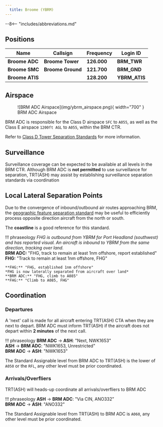 ```yaml
---
  title: Broome (YBRM)
---
```


--8<-- "includes/abbreviations.md"

## Positions
| Name | Callsign | Frequency | Login ID |
| ---- | -------- | --------- | ---------------- |
| **Broome ADC** | **Broome Tower** | **126.000** | **BRM_TWR** |
| **Broome SMC** | **Broome Ground** | **121.700** | **BRM_GND** |
| **Broome ATIS** |  | **128.200** | **YBRM_ATIS** |

## Airspace
<figure markdown>
![BRM ADC Airspace](img/ybrm_airspace.png){ width="700" }
  <figcaption>BRM ADC Airspace</figcaption>
</figure>

BRM ADC is responsible for the Class D airspace `SFC` to `A055`, as well as the Class E airspace `1200ft AGL` to `A055`, within the BRM CTR.

Refer to [Class D Tower Separation Standards](../../../separation-standards/classd) for more information.

## Surveillance
Surveillance coverage can be expected to be available at all levels in the BRM CTR. Although BRM ADC is **not permitted** to use surveillance for separation, TRT(ASH) may assist by establishing surveillance separation standards via coordination

## Local Lateral Separation Points
Due to the convergence of inbound/outbound air routes approaching BRM, the [geographic feature separation standard](../../separation-standards/visual.md#geographic-features) may be useful to efficiently process opposite direction aircraft from the north or south.

The **coastline** is a good reference for this standard.

!!! phraseology
    *FHG is outbound from YBRM for Port Headland (southwest) and has reported visual. An aircraft is inbound to YBRM from the same direction, tracking over land.*  
    **BRM ADC:** "FHG, track to remain at least 1nm offshore, report established"  
    **FHG:** "Track to remain at least 1nm offshore, FHG"  

    **FHG:** "FHG, established 1nm offshore"  
    *FHG is now laterally separated from aircraft over land*  
    **BRM ADC:** "FHG, climb to A085"  
    **FHG:** "Climb to A085, FHG"

## Coordination
### Departures
A 'next' call is made for all aircraft entering TRT(ASH) CTA when they are next to depart. BRM ADC must inform TRT(ASH) if the aircraft does not depart within **2 minutes** of the next call.

!!! phraseology
    <span class="hotline">**BRM ADC** -> **ASH**</span>: "Next, NWK1653"  
    <span class="hotline">**ASH** -> **BRM ADC**</span>: "NWK1653, Unrestricted"  
    <span class="hotline">**BRM ADC** -> **ASH**</span>: "NWK1653"

The Standard Assignable level from BRM ADC to TRT(ASH) is the lower of `A050` or the `RFL`, any other level must be prior coordinated.

### Arrivals/Overfliers
TRT(ASH) will heads-up coordinate all arrivals/overfliers to BRM ADC

!!! phraseology
    <span class="hotline">**ASH** -> **BRM ADC**</span>: "Via CIN, ANO332”  
    <span class="hotline">**BRM ADC** -> **ASH**</span>: "ANO332"  

The Standard Assignable level from TRT(ASH) to BRM ADC is `A060`, any other level must be prior coordinated.